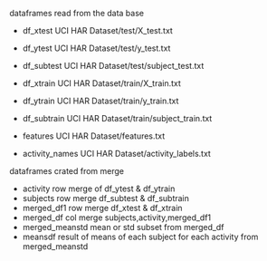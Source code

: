 dataframes read from the data base

- df_xtest UCI HAR Dataset/test/X_test.txt
- df_ytest UCI HAR Dataset/test/y_test.txt
- df_subtest UCI HAR Dataset/test/subject_test.txt

- df_xtrain UCI HAR Dataset/train/X_train.txt

- df_ytrain UCI HAR Dataset/train/y_train.txt
- df_subtrain UCI HAR Dataset/train/subject_train.txt
- features UCI HAR Dataset/features.txt
- activity_names UCI HAR Dataset/activity_labels.txt

dataframes crated from merge

- activity row merge of df_ytest & df_ytrain
- subjects row merge df_subtest & df_subtrain
- merged_df1 row merge df_xtest & df_xtrain
- merged_df col merge subjects,activity,merged_df1
- merged_meanstd mean or std subset from merged_df
- meansdf result of means of each subject for each activity from merged_meanstd
